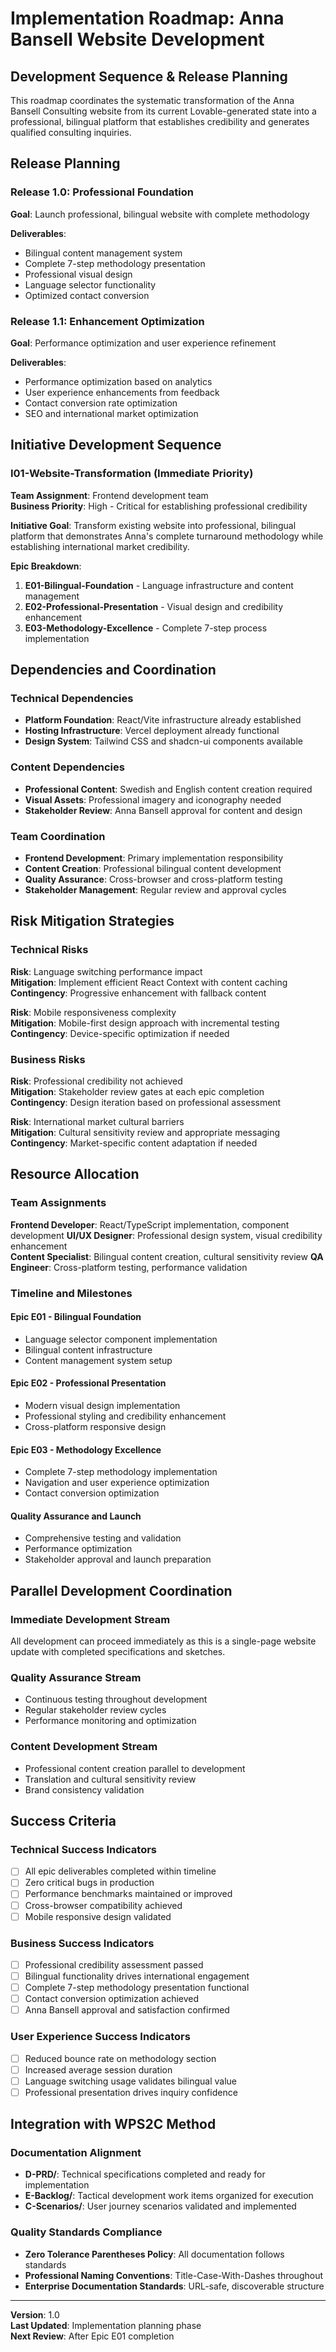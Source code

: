 # Implementation Roadmap: Anna Bansell Website Development

## Development Sequence & Release Planning

This roadmap coordinates the systematic transformation of the Anna Bansell Consulting website from its current Lovable-generated state into a professional, bilingual platform that establishes credibility and generates qualified consulting inquiries.

## Release Planning

### Release 1.0: Professional Foundation
**Goal**: Launch professional, bilingual website with complete methodology

**Deliverables**:
- Bilingual content management system
- Complete 7-step methodology presentation
- Professional visual design
- Language selector functionality
- Optimized contact conversion

### Release 1.1: Enhancement Optimization
**Goal**: Performance optimization and user experience refinement

**Deliverables**:
- Performance optimization based on analytics
- User experience enhancements from feedback
- Contact conversion rate optimization
- SEO and international market optimization

## Initiative Development Sequence

### I01-Website-Transformation (Immediate Priority)
**Team Assignment**: Frontend development team  
**Business Priority**: High - Critical for establishing professional credibility

**Initiative Goal**: Transform existing website into professional, bilingual platform that demonstrates Anna's complete turnaround methodology while establishing international market credibility.

**Epic Breakdown**:
1. **E01-Bilingual-Foundation** - Language infrastructure and content management
2. **E02-Professional-Presentation** - Visual design and credibility enhancement
3. **E03-Methodology-Excellence** - Complete 7-step process implementation

## Dependencies and Coordination

### Technical Dependencies
- **Platform Foundation**: React/Vite infrastructure already established
- **Hosting Infrastructure**: Vercel deployment already functional
- **Design System**: Tailwind CSS and shadcn-ui components available

### Content Dependencies  
- **Professional Content**: Swedish and English content creation required
- **Visual Assets**: Professional imagery and iconography needed
- **Stakeholder Review**: Anna Bansell approval for content and design

### Team Coordination
- **Frontend Development**: Primary implementation responsibility
- **Content Creation**: Professional bilingual content development
- **Quality Assurance**: Cross-browser and cross-platform testing
- **Stakeholder Management**: Regular review and approval cycles

## Risk Mitigation Strategies

### Technical Risks
**Risk**: Language switching performance impact  
**Mitigation**: Implement efficient React Context with content caching  
**Contingency**: Progressive enhancement with fallback content

**Risk**: Mobile responsiveness complexity  
**Mitigation**: Mobile-first design approach with incremental testing  
**Contingency**: Device-specific optimization if needed

### Business Risks
**Risk**: Professional credibility not achieved  
**Mitigation**: Stakeholder review gates at each epic completion  
**Contingency**: Design iteration based on professional assessment

**Risk**: International market cultural barriers  
**Mitigation**: Cultural sensitivity review and appropriate messaging  
**Contingency**: Market-specific content adaptation if needed

## Resource Allocation

### Team Assignments
**Frontend Developer**: React/TypeScript implementation, component development
**UI/UX Designer**: Professional design system, visual credibility enhancement  
**Content Specialist**: Bilingual content creation, cultural sensitivity review
**QA Engineer**: Cross-platform testing, performance validation

### Timeline and Milestones

#### Epic E01 - Bilingual Foundation
- Language selector component implementation
- Bilingual content infrastructure
- Content management system setup

#### Epic E02 - Professional Presentation  
- Modern visual design implementation
- Professional styling and credibility enhancement
- Cross-platform responsive design

#### Epic E03 - Methodology Excellence
- Complete 7-step methodology implementation
- Navigation and user experience optimization
- Contact conversion optimization

#### Quality Assurance and Launch
- Comprehensive testing and validation
- Performance optimization
- Stakeholder approval and launch preparation

## Parallel Development Coordination

### Immediate Development Stream
All development can proceed immediately as this is a single-page website update with completed specifications and sketches.

### Quality Assurance Stream
- Continuous testing throughout development
- Regular stakeholder review cycles
- Performance monitoring and optimization

### Content Development Stream
- Professional content creation parallel to development
- Translation and cultural sensitivity review
- Brand consistency validation

## Success Criteria

### Technical Success Indicators
- [ ] All epic deliverables completed within timeline
- [ ] Zero critical bugs in production
- [ ] Performance benchmarks maintained or improved
- [ ] Cross-browser compatibility achieved
- [ ] Mobile responsive design validated

### Business Success Indicators
- [ ] Professional credibility assessment passed
- [ ] Bilingual functionality drives international engagement
- [ ] Complete 7-step methodology presentation functional
- [ ] Contact conversion optimization achieved
- [ ] Anna Bansell approval and satisfaction confirmed

### User Experience Success Indicators
- [ ] Reduced bounce rate on methodology section
- [ ] Increased average session duration
- [ ] Language switching usage validates bilingual value
- [ ] Professional presentation drives inquiry confidence

## Integration with WPS2C Method

### Documentation Alignment
- **D-PRD/**: Technical specifications completed and ready for implementation
- **E-Backlog/**: Tactical development work items organized for execution
- **C-Scenarios/**: User journey scenarios validated and implemented

### Quality Standards Compliance
- **Zero Tolerance Parentheses Policy**: All documentation follows standards
- **Professional Naming Conventions**: Title-Case-With-Dashes throughout
- **Enterprise Documentation Standards**: URL-safe, discoverable structure

---

**Version**: 1.0  
**Last Updated**: Implementation planning phase  
**Next Review**: After Epic E01 completion

